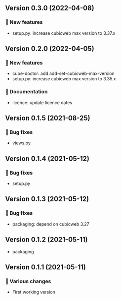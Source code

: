 ## Version 0.3.0 (2022-04-08)
### 🎉 New features

- setup.py: increase cubicweb max version to 3.37.x

## Version 0.2.0 (2022-04-05)
### 🎉 New features

- cube-doctor: add add-set-cubicweb-max-version
- setup.py: increase cubicweb max version to 3.35.x

### 📝 Documentation

- licence: update licence dates

## Version 0.1.5 (2021-08-25)
### 👷 Bug fixes

- views.py

## Version 0.1.4 (2021-05-12)
### 👷 Bug fixes

- setup.py

## Version 0.1.3 (2021-05-12)
### 👷 Bug fixes

- packaging: depend on cubicweb 3.27

## Version 0.1.2 (2021-05-11)

- packaging

## Version 0.1.1 (2021-05-11)
### 🤷 Various changes

- First working version
